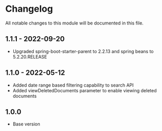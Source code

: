 # Changelog
All notable changes to this module will be documented in this file.

## 1.1.1 - 2022-09-20
- Upgraded spring-boot-starter-parent to 2.2.13 and spring beans to 5.2.20.RELEASE

## 1.1.0 - 2022-05-12
- Added date range based filtering capability to search API
- Added viewDeletedDocuments parameter to enable viewing deleted documents

## 1.0.0

- Base version
